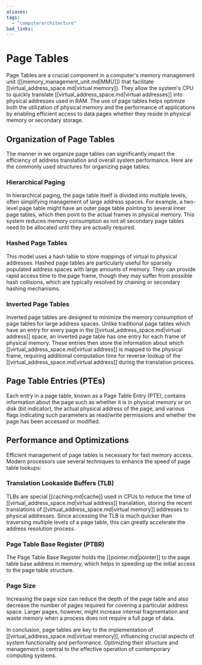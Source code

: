 ```yaml
---
aliases:
tags:
  - "computerarchitecture"
bad_links:
---
```

# Page Tables

Page Tables are a crucial component in a computer's memory management unit ([[memory_management_unit.md|MMU]]) that facilitate [[virtual_address_space.md|virtual memory]]. They allow the system's CPU to quickly translate [[virtual_address_space.md|virtual addresses]] into physical addresses used in RAM. The use of page tables helps optimize both the utilization of physical memory and the performance of applications by enabling efficient access to data pages whether they reside in physical memory or secondary storage.

## Organization of Page Tables

The manner in we organize page tables can significantly impact the efficiency of address translation and overall system performance. Here are the commonly used structures for organizing page tables:

### Hierarchical Paging

In hierarchical paging, the page table itself is divided into multiple levels, often simplifying management of large address spaces. For example, a two-level page table might have an outer page table pointing to several inner page tables, which then point to the actual frames in physical memory. This system reduces memory consumption as not all secondary page tables need to be allocated until they are actually required.

### Hashed Page Tables

This model uses a hash table to store mappings of virtual to physical addresses. Hashed page tables are particularly useful for sparsely populated address spaces with large amounts of memory. They can provide rapid access time to the page frame, though they may suffer from possible hash collisions, which are typically resolved by chaining or secondary hashing mechanisms.

### Inverted Page Tables

Inverted page tables are designed to minimize the memory consumption of page tables for large address spaces. Unlike traditional page tables which have an entry for every page in the [[virtual_address_space.md|virtual address]] space, an inverted page table has one entry for each frame of physical memory. These entries then store the information about which [[virtual_address_space.md|virtual address]] is mapped to the physical frame, requiring additional computation time for reverse-lookup of the [[virtual_address_space.md|virtual address]] during the translation process.

## Page Table Entries (PTEs)

Each entry in a page table, known as a Page Table Entry (PTE), contains information about the page such as whether it is in physical memory or on disk (bit indicator), the actual physical address of the page, and various flags indicating such parameters as read/write permissions and whether the page has been accessed or modified.

## Performance and Optimizations

Efficient management of page tables is necessary for fast memory access. Modern processors use several techniques to enhance the speed of page table lookups:

### Translation Lookaside Buffers (TLB)

TLBs are special [[caching.md|cache]] used in CPUs to reduce the time of [[virtual_address_space.md|virtual address]] translation, storing the recent translations of [[virtual_address_space.md|virtual memory]] addresses to physical addresses. Since accessing the TLB is much quicker than traversing multiple levels of a page table, this can greatly accelerate the address resolution process.

### Page Table Base Register (PTBR)

The Page Table Base Register holds the [[pointer.md|pointer]] to the page table base address in memory, which helps in speeding up the initial access to the page table structure.

### Page Size

Increasing the page size can reduce the depth of the page table and also decrease the number of pages required for covering a particular address space. Larger pages, however, might increase internal fragmentation and waste memory when a process does not require a full page of data.

In conclusion, page tables are key to the implementation of [[virtual_address_space.md|virtual memory]], influencing crucial aspects of system functionality and performance. Optimizing their structure and management is central to the effective operation of contemporary computing systems.